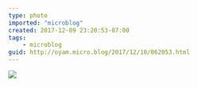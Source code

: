 ```yaml
---
type: photo
imported: "microblog"
created: 2017-12-09 23:20:53-07:00
tags:
    - microblog
guid: http://oyam.micro.blog/2017/12/10/062053.html
---
```

![](/media/images/photos/2017/12/IMG_0064.jpg)

